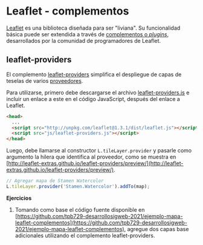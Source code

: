 # Leaflet - complementos
[Leaflet](https://leafletjs.com/) es una biblioteca diseñada para ser "liviana". Su funcionalidad básica puede ser extendida a través de [complementos o *plugins*](https://leafletjs.com/plugins.html), desarrollados por la comunidad de programadores de Leaflet.

## leaflet-providers
El complemento [leaflet-providers](https://github.com/leaflet-extras/leaflet-providers) simplifica el despliegue de capas de teselas de varios [proveedores](http://leaflet-extras.github.io/leaflet-providers/preview/).

Para utilizarse, primero debe descargarse el archivo [leaflet-providers.js](https://raw.githubusercontent.com/leaflet-extras/leaflet-providers/master/leaflet-providers.js) e incluir un enlace a este en el código JavaScript, después del enlace a Leaflet. 

```html
<head>
  ...
  <script src="http://unpkg.com/leaflet@1.3.1/dist/leaflet.js"></script>
  <script src="js/leaflet-providers.js"></script>
</head>
```

Luego, debe llamarse al constructor ```L.tileLayer.provider``` y pasarle como argumento la hilera que identifica al proveedor, como se muestra en [http://leaflet-extras.github.io/leaflet-providers/preview/](http://leaflet-extras.github.io/leaflet-providers/preview/).

```javascript
// Agregar mapa de Stamen Watercolor
L.tileLayer.provider('Stamen.Watercolor').addTo(map);
```

**Ejercicios**  
1. Tomando como base el código fuente disponible en [https://github.com/tpb729-desarrollosigweb-2021/ejemplo-mapa-leaflet-complementos](https://github.com/tpb729-desarrollosigweb-2021/ejemplo-mapa-leaflet-complementos), agregue dos capas base adicionales utilizando el complemento leaflet-providers.
